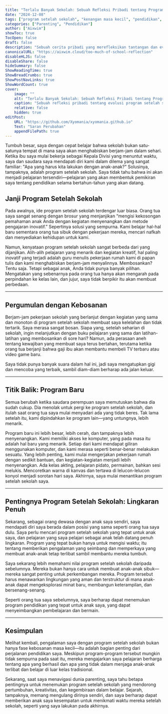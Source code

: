 ```yaml
---
title: "Terlalu Banyak Sekolah: Sebuah Refleksi Pribadi tentang Program Setelah Sekolah"
date: "2024-12-08"
tags: ["program setelah sekolah", "kenangan masa kecil", "pendidikan", "parenting", "pembelajaran"]
categories: ["Parenting", "Pendidikan"]
author: ["Aixwim"]
showToc: true
TocOpen: false
draft: false
description: "Sebuah cerita pribadi yang merefleksikan tantangan dan evolusi program setelah sekolah dari perspektif seorang anak."
canonicalURL: "https://aixwim.cloud/too-much-of-school-reflection"
disableHLJS: false
disableShare: false
hideSummary: false
ShowReadingTime: true
ShowBreadCrumbs: true
ShowPostNavLinks: true
ShowWordCount: true
cover:
    image: ""
    alt: "Terlalu Banyak Sekolah: Sebuah Refleksi Pribadi tentang Program Setelah Sekolah"
    caption: "Sebuah refleksi pribadi tentang evolusi program setelah sekolah"
    relative: false
    hidden: true
editPost:
    URL: "https://github.com/Xyomania/xyomania.github.io"
    Text: "Saran Perubahan"
    appendFilePath: true
---
```


Tumbuh besar, saya dengan cepat belajar bahwa sekolah bukan satu-satunya tempat di mana saya akan menghabiskan berjam-jam dalam sehari. Ketika ibu saya mulai bekerja sebagai Kepala Divisi yang menuntut waktu, saya dan saudara saya mendapati diri kami dalam dilema yang sangat familiar: "Apa yang harus kita lakukan dengan anak-anak?" Solusinya, tampaknya, adalah program setelah sekolah. Saya tidak tahu bahwa ini akan menjadi pelajaran tersendiri—pelajaran yang akan membentuk pemikiran saya tentang pendidikan selama bertahun-tahun yang akan datang.

<!--more-->

## Janji Program Setelah Sekolah

Pada awalnya, ide program setelah sekolah terdengar luar biasa. Orang tua saya sangat senang dengan brosur yang menjanjikan “mengisi kekosongan pemahaman anak Anda dengan kegiatan menyenangkan dan metode pengajaran inovatif.” Sepertinya solusi yang sempurna. Kami belajar hal-hal baru sementara orang tua sibuk dengan pekerjaan mereka, mencari nafkah dan menyediakan kehidupan untuk kami.

Namun, kenyataan program setelah sekolah sangat berbeda dari yang dijanjikan. Alih-alih pelajaran yang menarik dan kegiatan kreatif, hal paling inovatif yang terjadi adalah guru menulis pekerjaan rumah kami di papan tulis dan kami menghabiskan berjam-jam menyalinnya. Membosankan? Tentu saja. Tetapi sebagai anak, Anda tidak punya banyak pilihan. Mengatakan yang sebenarnya pada orang tua hanya akan mengarah pada perpindahan ke kelas lain, dan jujur, saya tidak berpikir itu akan membuat perbedaan.

---

## Pergumulan dengan Kebosanan

Berjam-jam pekerjaan sekolah yang berlanjut dengan kegiatan yang sama dan monoton di program setelah sekolah membuat saya kelelahan dan tidak tertarik. Saya merasa sangat bosan. Siapa yang, setelah seharian di sekolah, ingin melanjutkan dengan buku pelajaran yang sama dan latihan-latihan yang membosankan di sore hari? Namun, ada perasaan aneh tentang kewajiban yang membuat saya terus bertahan, terutama ketika orang tua berjanji bahwa gaji ibu akan membantu membeli TV terbaru atau video game baru.

Saya tidak punya banyak suara dalam hal ini, jadi saya mengatupkan gigi dan mencoba yang terbaik, sambil diam-diam berharap ada jalan keluar.

---

## Titik Balik: Program Baru

Semua berubah ketika saudara perempuan saya memutuskan bahwa dia sudah cukup. Dia menolak untuk pergi ke program setelah sekolah, dan itulah saat orang tua saya mulai menyadari ada yang tidak beres. Tak lama setelah itu, kami dipindahkan ke program lain—yang untungnya, lebih menarik.

Program baru ini lebih besar, lebih cerah, dan tampaknya lebih menyenangkan. Kami memiliki akses ke komputer, yang pada masa itu adalah hal baru yang menarik. Setiap dari kami mendapat giliran menggunakan komputer, dan kami merasa seperti benar-benar melakukan sesuatu. Yang lebih penting, kami mulai mengerjakan pekerjaan rumah dengan sedikit bantuan, dan kegiatan-kegiatan menjadi lebih menyenangkan. Ada kelas akting, pelajaran pidato, permainan, bahkan sesi melukis. Mencoretkan warna di kanvas dan tertawa di lelucon-lelucon konyol menjadi sorotan hari saya. Akhirnya, saya mulai menantikan program setelah sekolah saya.

---

## Pentingnya Program Setelah Sekolah: Lingkaran Penuh

Sekarang, sebagai orang dewasa dengan anak saya sendiri, saya mendapati diri saya berada dalam posisi yang sama seperti orang tua saya dulu. Saya perlu mencari program setelah sekolah yang tepat untuk anak saya, dan pelajaran yang saya pelajari sebagai anak telah datang penuh lingkaran. Program yang tepat bukan hanya untuk mengisi waktu; itu tentang memberikan pengalaman yang seimbang dan memperkaya yang membuat anak-anak tetap terlibat sambil membantu mereka tumbuh.

Saya sekarang lebih memahami nilai program setelah sekolah daripada sebelumnya. Mereka bukan hanya cara untuk membuat anak-anak sibuk—mereka sangat penting untuk perkembangan mereka. Program tersebut harus menawarkan lingkungan yang aman dan terstruktur di mana anak-anak dapat mengeksplorasi minat baru, membangun keterampilan, dan bersenang-senang.

Seperti orang tua saya sebelumnya, saya berharap dapat menemukan program pendidikan yang tepat untuk anak saya, yang dapat menyeimbangkan pembelajaran dan bermain.

---

## Kesimpulan

Melihat kembali, pengalaman saya dengan program setelah sekolah bukan hanya fase kebosanan masa kecil—itu adalah bagian penting dari perjalanan pendidikan saya. Meskipun program-program tersebut mungkin tidak sempurna pada saat itu, mereka mengajarkan saya pelajaran berharga tentang apa yang berhasil dan apa yang tidak dalam menjaga anak-anak terlibat dan belajar di luar kelas tradisional.

Sekarang, saat saya menavigasi dunia parenting, saya tahu betapa pentingnya untuk menemukan program setelah sekolah yang mendorong pertumbuhan, kreativitas, dan kegembiraan dalam belajar. Sejarah, tampaknya, memang mengulang dirinya sendiri, dan saya berharap dapat memberikan anak saya kesempatan untuk menikmati waktu mereka setelah sekolah, seperti yang saya lakukan pada akhirnya.
